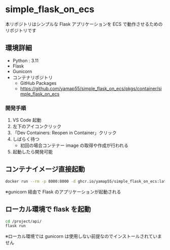 # simple_flask_on_ecs

本リポジトリはシンプルな Flask アプリケーションを ECS で動作させるためのリポジトリです

## 環境詳細

- Python : 3.11
- Flask
- Gunicorn
- コンテナリポジトリ
  - GitHub Packages
  - https://github.com/yamap55/simple_flask_on_ecs/pkgs/container/simple_flask_on_ecs

### 開発手順

1. VS Code 起動
2. 左下のアイコンクリック
3. 「Dev Containers: Reopen in Container」クリック
4. しばらく待つ
   - 初回の場合コンテナー image の取得や作成が行われる
5. 起動したら開発可能

## コンテナイメージ直接起動

```bash
docker run --rm -p 8000:8000 -d ghcr.io/yamap55/simple_flask_on_ecs:latest
```

※gunicorn 経由で Flask のアプリケーションが起動される

## ローカル環境で flask を起動

```bash
cd /project/api/
flask run
```

※ローカル環境では gunicorn は使用しない前提なのでインストールされていません
